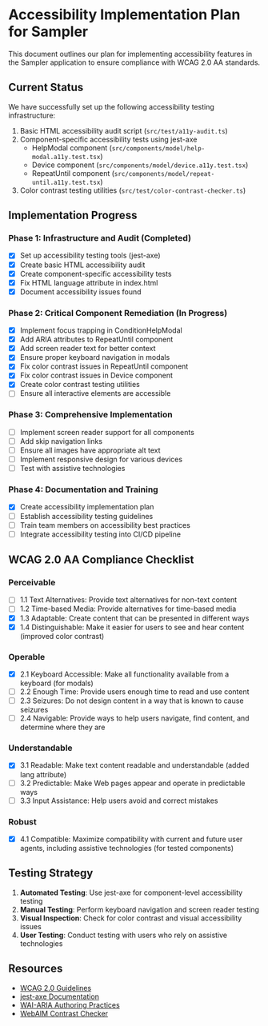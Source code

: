 # Accessibility Implementation Plan for Sampler

This document outlines our plan for implementing accessibility features in the Sampler application to ensure compliance with WCAG 2.0 AA standards.

## Current Status

We have successfully set up the following accessibility testing infrastructure:

1. Basic HTML accessibility audit script (`src/test/a11y-audit.ts`)
2. Component-specific accessibility tests using jest-axe
   - HelpModal component (`src/components/model/help-modal.a11y.test.tsx`)
   - Device component (`src/components/model/device.a11y.test.tsx`)
   - RepeatUntil component (`src/components/model/repeat-until.a11y.test.tsx`)
3. Color contrast testing utilities (`src/test/color-contrast-checker.ts`)

## Implementation Progress

### Phase 1: Infrastructure and Audit (Completed)

- [x] Set up accessibility testing tools (jest-axe)
- [x] Create basic HTML accessibility audit
- [x] Create component-specific accessibility tests
- [x] Fix HTML language attribute in index.html
- [x] Document accessibility issues found

### Phase 2: Critical Component Remediation (In Progress)

- [x] Implement focus trapping in ConditionHelpModal
- [x] Add ARIA attributes to RepeatUntil component
- [x] Add screen reader text for better context
- [x] Ensure proper keyboard navigation in modals
- [x] Fix color contrast issues in RepeatUntil component
- [x] Fix color contrast issues in Device component
- [x] Create color contrast testing utilities
- [ ] Ensure all interactive elements are accessible

### Phase 3: Comprehensive Implementation

- [ ] Implement screen reader support for all components
- [ ] Add skip navigation links
- [ ] Ensure all images have appropriate alt text
- [ ] Implement responsive design for various devices
- [ ] Test with assistive technologies

### Phase 4: Documentation and Training

- [x] Create accessibility implementation plan
- [ ] Establish accessibility testing guidelines
- [ ] Train team members on accessibility best practices
- [ ] Integrate accessibility testing into CI/CD pipeline

## WCAG 2.0 AA Compliance Checklist

### Perceivable

- [ ] 1.1 Text Alternatives: Provide text alternatives for non-text content
- [ ] 1.2 Time-based Media: Provide alternatives for time-based media
- [x] 1.3 Adaptable: Create content that can be presented in different ways
- [x] 1.4 Distinguishable: Make it easier for users to see and hear content (improved color contrast)

### Operable

- [x] 2.1 Keyboard Accessible: Make all functionality available from a keyboard (for modals)
- [ ] 2.2 Enough Time: Provide users enough time to read and use content
- [ ] 2.3 Seizures: Do not design content in a way that is known to cause seizures
- [ ] 2.4 Navigable: Provide ways to help users navigate, find content, and determine where they are

### Understandable

- [x] 3.1 Readable: Make text content readable and understandable (added lang attribute)
- [ ] 3.2 Predictable: Make Web pages appear and operate in predictable ways
- [ ] 3.3 Input Assistance: Help users avoid and correct mistakes

### Robust

- [x] 4.1 Compatible: Maximize compatibility with current and future user agents, including assistive technologies (for tested components)

## Testing Strategy

1. **Automated Testing**: Use jest-axe for component-level accessibility testing
2. **Manual Testing**: Perform keyboard navigation and screen reader testing
3. **Visual Inspection**: Check for color contrast and visual accessibility issues
4. **User Testing**: Conduct testing with users who rely on assistive technologies

## Resources

- [WCAG 2.0 Guidelines](https://www.w3.org/TR/WCAG20/)
- [jest-axe Documentation](https://github.com/nickcolley/jest-axe)
- [WAI-ARIA Authoring Practices](https://www.w3.org/TR/wai-aria-practices-1.1/)
- [WebAIM Contrast Checker](https://webaim.org/resources/contrastchecker/) 